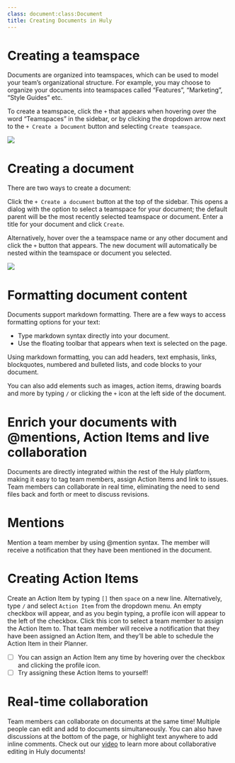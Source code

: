 ```yaml
---
class: document:class:Document
title: Creating Documents in Huly
---
```

# **Creating a teamspace**

Documents are organized into teamspaces, which can be used to model your team’s organizational structure. For example, you may choose to organize your documents into teamspaces called “Features”, “Marketing”, “Style Guides” etc.

To create a teamspace, click the `+` that appears when hovering over the word “Teamspaces” in the sidebar, or by clicking the dropdown arrow next to the `+ Create a Document` button and selecting `Create teamspace`.

![](../files/create-teamspace.gif)

# **Creating a document**

There are two ways to create a document:

Click the `+ Create a document` button at the top of the sidebar. This opens a dialog with the option to select a teamspace for your document; the default parent will be the most recently selected teamspace or document. Enter a title for your document and click `Create`.

Alternatively, hover over the a teamspace name or any other document and click the `+` button that appears. The new document will automatically be nested within the teamspace or document you selected.

![](../files/create-document.gif)

# **Formatting document content**

Documents support markdown formatting. There are a few ways to access formatting options for your text:

* Type markdown syntax directly into your document.
* Use the floating toolbar that appears when text is selected on the page.

Using markdown formatting, you can add headers, text emphasis, links, blockquotes, numbered and bulleted lists, and code blocks to your document.

You can also add elements such as images, action items, drawing boards and more by typing `/` or clicking the `+` icon at the left side of the document.

# **Enrich your documents with @mentions, Action Items and live collaboration**

Documents are directly integrated within the rest of the Huly platform, making it easy to tag team members, assign Action Items and link to issues. Team members can collaborate in real time, eliminating the need to send files back and forth or meet to discuss revisions.

# **Mentions**

Mention a team member by using @mention syntax. The member will receive a notification that they have been mentioned in the document. 

# **Creating Action Items**

Create an Action Item by typing `[]` then `space` on a new line. Alternatively, type `/` and select `Action Item` from the dropdown menu. An empty checkbox will appear, and as you begin typing, a profile icon will appear to the left of the checkbox. Click this icon to select a team member to assign the Action Item to. That team member will receive a notification that they have been assigned an Action Item, and they’ll be able to schedule the Action Item in their Planner.

* [ ] You can assign an Action Item any time by hovering over the checkbox and clicking the profile icon. 
* [ ] Try assigning these Action Items to yourself!

# **Real-time collaboration**

Team members can collaborate on documents at the same time! Multiple people can edit and add to documents simultaneously. You can also have discussions at the bottom of the page, or highlight text anywhere to add inline comments. Check out our [video](https://www.youtube.com/watch?v=cspdJ5TjFNQ) to learn more about collaborative editing in Huly documents!
